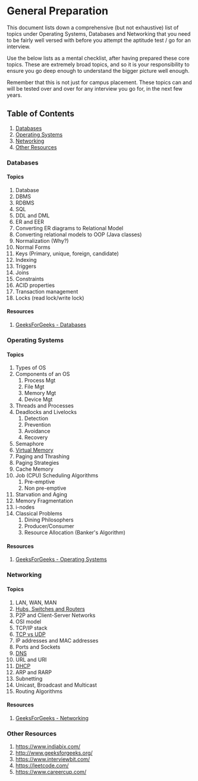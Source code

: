 # General Preparation

This document lists down a comprehensive (but not exhaustive) list of topics under Operating Systems, Databases and Networking that you need to be fairly well versed with before you attempt the aptitude test / go for an interview.

Use the below lists as a mental checklist, after having prepared these core topics. These are extremely broad topics, and so it is your responsibility to ensure you go deep enough to understand the bigger picture well enough.

Remember that this is not just for campus placement. These topics can and will be tested over and over for any interview you go for, in the next few years.

## Table of Contents

1. [Databases](#databases)
2. [Operating Systems](#os)
3. [Networking](#networking)
4. [Other Resources](#others)

### <a name="databases"></a>Databases

#### Topics

1. Database
1. DBMS
1. RDBMS
1. SQL
1. DDL and DML
1. ER and EER
1. Converting ER diagrams to Relational Model
1. Converting relational models to OOP (Java classes)
1. Normalization (Why?)
1. Normal Forms
1. Keys (Primary, unique, foreign, candidate)
1. Indexing
1. Triggers
1. Joins
1. Constraints
1. ACID properties
1. Transaction management
1. Locks (read lock/write lock)

#### Resources

1. [GeeksForGeeks - Databases](http://www.geeksforgeeks.org/dbms/)

### <a name="os"></a>Operating Systems

#### Topics

1. Types of OS
1. Components of an OS
   1. Process Mgt
   1. File Mgt
   1. Memory Mgt
   1. Device Mgt
1. Threads and Processes
1. Deadlocks and Livelocks
   1. Detection
   1. Prevention
   1. Avoidance
   1. Recovery
1. Semaphore
1. [Virtual Memory](https://www.youtube.com/watch?v=qcBIvnQt0Bw&list=PLiwt1iVUib9s2Uo5BeYmwkDFUh70fJPxX)
1. Paging and Thrashing
1. Paging Strategies
1. Cache Memory
1. Job (CPU) Scheduling Algorithms
   1. Pre-emptive
   1. Non pre-emptive
1. Starvation and Aging
1. Memory Fragmentation
1. i-nodes
1. Classical Problems
   1. Dining Philosophers
   1. Producer/Consumer
   1. Resource Allocation (Banker's Algorithm)

#### Resources

1. [GeeksForGeeks - Operating Systems](http://www.geeksforgeeks.org/operating-systems/)

### <a name="networking"></a>Networking

#### Topics

1. LAN, WAN, MAN
1. [Hubs, Switches and Routers](https://www.youtube.com/watch?v=Ofjsh_E4HFY)
1. P2P and Client-Server Networks
1. OSI model
1. TCP/IP stack
1. [TCP vs UDP](https://www.youtube.com/watch?v=Vdc8TCESIg8)
1. IP addresses and MAC addresses
1. Ports and Sockets
1. [DNS](https://www.youtube.com/watch?v=GlZC4Jwf3xQ)
1. URL and URI
1. [DHCP](https://www.youtube.com/watch?v=RUZohsAxPxQ)
1. ARP and RARP
1. Subnetting
1. Unicast, Broadcast and Multicast
1. Routing Algorithms

#### Resources

1. [GeeksForGeeks - Networking](http://www.geeksforgeeks.org/computer-network-tutorials/)

### <a name="others"></a>Other Resources

1. https://www.indiabix.com/
2. http://www.geeksforgeeks.org/
3. https://www.interviewbit.com/
4. https://leetcode.com/
5. https://www.careercup.com/
